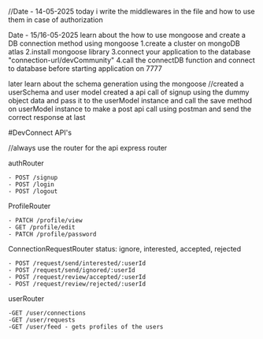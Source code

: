 //Date - 14-05-2025
today i write the middlewares in the file and how to use them in case of authorization

Date - 15/16-05-2025
learn about the how to use mongoose and create a DB connection method using mongoose
1.create a cluster on mongoDB atlas
2.install mongoose library
3.connect your application to the database "connection-url/devCommunity"
4.call the connectDB function and connect to database before starting application on 7777

later learn about the schema generation using the mongoose
//created a userSchema and user model
created a api call of signup using the dummy object data and pass it to the userModel instance
and call the save method on userModel instance to make a post api call using postman and send the correct response at last

#DevConnect API's

//always use the router for the api express router

authRouter

    - POST /signup
    - POST /login
    - POST /logout

ProfileRouter

    - PATCH /profile/view
    - GET /profile/edit
    - PATCH /profile/password

ConnectionRequestRouter
status: ignore, interested, accepted, rejected

    - POST /request/send/interested/:userId
    - POST /request/send/ignored/:userId
    - POST /request/review/accepted/:userId
    - POST /request/review/rejected/:userId

userRouter

    -GET /user/connections
    -GET /user/requests
    -GET /user/feed - gets profiles of the users
